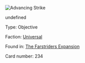 
![Advancing Strike](https://warhammerunderworlds.com/wp-content/uploads/sites/6/2018/03/234_ENG.png)

undefined

Type: Objective

Faction: [Universal](/factions/universal.md)

Found in: [The Farstriders Expansion](/locations/the-farstriders-expansion.md)

Card number: 234
